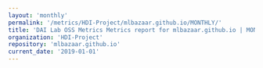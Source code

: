 ```yaml
---
layout: 'monthly'
permalink: '/metrics/HDI-Project/mlbazaar.github.io/MONTHLY/'
title: 'DAI Lab OSS Metrics Metrics report for mlbazaar.github.io | MONTHLY-REPORT-2019-01-01'
organization: 'HDI-Project'
repository: 'mlbazaar.github.io'
current_date: '2019-01-01'
---
```

